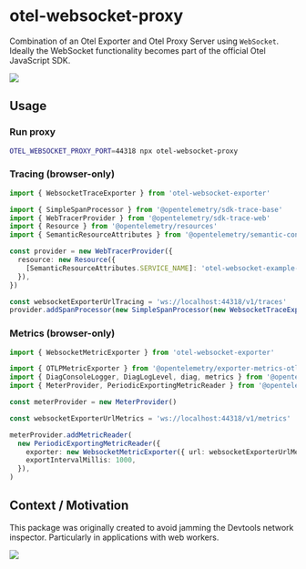 # otel-websocket-proxy

Combination of an Otel Exporter and Otel Proxy Server using `WebSocket`.
Ideally the WebSocket functionality becomes part of the official Otel JavaScript SDK.

![](https://share.cleanshot.com/kKYwYQBV/download)

## Usage

### Run proxy

```sh
OTEL_WEBSOCKET_PROXY_PORT=44318 npx otel-websocket-proxy
```

### Tracing (browser-only)

```ts
import { WebsocketTraceExporter } from 'otel-websocket-exporter'

import { SimpleSpanProcessor } from '@opentelemetry/sdk-trace-base'
import { WebTracerProvider } from '@opentelemetry/sdk-trace-web'
import { Resource } from '@opentelemetry/resources'
import { SemanticResourceAttributes } from '@opentelemetry/semantic-conventions'

const provider = new WebTracerProvider({
  resource: new Resource({
    [SemanticResourceAttributes.SERVICE_NAME]: 'otel-websocket-example-basic-vite',
  }),
})

const websocketExporterUrlTracing = 'ws://localhost:44318/v1/traces'
provider.addSpanProcessor(new SimpleSpanProcessor(new WebsocketTraceExporter({ url: websocketExporterUrlTracing })))
```

### Metrics (browser-only)

```ts
import { WebsocketMetricExporter } from 'otel-websocket-exporter'

import { OTLPMetricExporter } from '@opentelemetry/exporter-metrics-otlp-http'
import { DiagConsoleLogger, DiagLogLevel, diag, metrics } from '@opentelemetry/api'
import { MeterProvider, PeriodicExportingMetricReader } from '@opentelemetry/sdk-metrics'

const meterProvider = new MeterProvider()

const websocketExporterUrlMetrics = 'ws://localhost:44318/v1/metrics'

meterProvider.addMetricReader(
  new PeriodicExportingMetricReader({
    exporter: new WebsocketMetricExporter({ url: websocketExporterUrlMetrics }),
    exportIntervalMillis: 1000,
  }),
)
```

## Context / Motivation

This package was originally created to avoid jamming the Devtools network inspector. Particularly in applications with web workers.

![](https://share.cleanshot.com/QmBFYDtM/download)
